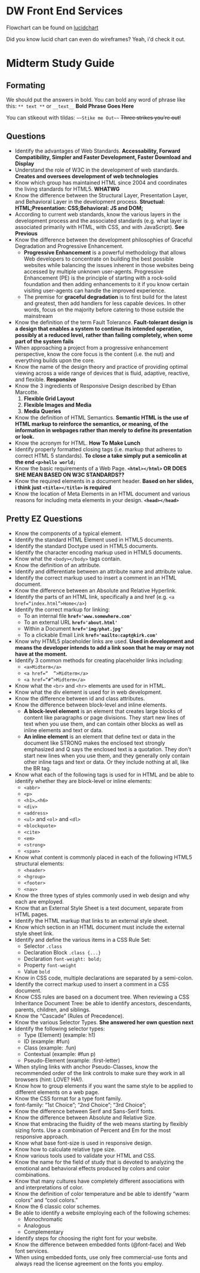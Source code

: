 DW Front End Services
==========

Flowchart can be found on [lucidchart](https://www.lucidchart.com)

Did you know lucid chart can even do wireframes? Yeah, i'd check it out. 

Midterm Study Guide
========

Formating
------

We should put the answers in bold. You can bold any word of phrase like this: `** text **` or `__text__`
**Bold Phrase Goes Here**

You can stikeout with tildas: `~~Stike me Out~~`
~~Three strikes you're out!~~

Questions
------

* Identify the advantages of Web Standards. **Accessability, Forward Compatibility, Simpler and Faster Development, Faster Download and Display**
* Understand the role of W3C in the development of web standards. **Creates and oversees development of web technologies**
* Know which group has maintained HTML since 2004 and coordinates the living standards for HTML5. **WHATWG**
* Know the difference between the Structural Layer, Presentation Layer, and Behavioral Layer in the development process. **Structual: HTML;Presentation: CSS;Behavioral: JS and DOM;**
* According to current web standards, know the various layers in the development process and the associated standards (e.g. what layer is associated primarily with HTML, with CSS, and with JavaScript). **See Previous**
* Know the difference between the development philosophies of Graceful Degradation and Progressive Enhancement.
  + **Progressive Enhancement** is a powerful methodology that allows Web developers to concentrate on building the best possible websites while balancing the issues inherent in those websites being accessed by multiple unknown user-agents. Progressive Enhancement (PE) is the principle of starting with a rock-solid foundation and then adding enhancements to it if you know certain visiting user-agents can handle the improved experience.
  - The premise for **graceful degradation** is to first build for the latest and greatest, then add handlers for less capable devices. In other words, focus on the majority before catering to those outside the mainstream
* Know the definition of the term Fault Tolerance. **Fault-tolerant design is a design that enables a system to continue its intended operation, possibly at a reduced level, rather than failing completely, when some part of the system fails**
* When approaching a project from a progressive enhancement perspective, know the core focus is the content (i.e. the nut) and everything builds upon the core.
* Know the name of the design theory and practice of providing optimal viewing across a wide range of devices that is fluid, adaptive, reactive, and flexible. **Responsive**
* Know the 3 ingredients of Responsive Design described by Ethan Marcotte. 
	1. **Flexible Grid Layout**
	2. **Flexible Images and Media**
	3. **Media Queries**
* Know the definition of HTML Semantics. **Semantic HTML is the use of HTML markup to reinforce the semantics, or meaning, of the information in webpages rather than merely to define its presentation or look.**
* Know the acronym for HTML. **How To Make Lunch**
* Identify properly formatted closing tags (i.e. markup that adheres to correct HTML 5 standards). **To close a take simply put a semicolin at the end `<p>hello world;`**
* Know the basic requirements of a Web Page. **`<html></html>` OR DOES SHE MEAN BASED ON W3C STANDARDS??**
* Know the required elements in a document header. **Based on her slides, i think just `<title></title>` is required**
* Know the location of Meta Elements in an HTML document and various reasons for including meta elements in your design. **`<head></head>`**

Pretty EZ Questions
------

* Know the components of a typical element.
* Identify the standard HTML Element used in HTML5 documents.
* Identify the standard Doctype used in HTML5 documents.
* Identify the character encoding markup used in HTML5 documents.
* Know what the `<body></body>` tags contain.
* Know the definition of an attribute.
* Identify and differentiate between an attribute name and attribute value.
* Identify the correct markup used to insert a comment in an HTML document.
* Know the difference between an Absolute and Relative Hyperlink.
* Identify the parts of an HTML link, specifically a and href (e.g. `<a href=“index.html”>Home</a>`)
* Identify the correct markup for linking:
  + To an internal file **`href='www.somewhere.com'`**
  + To an external URL **`href='about.html'`**
  + Within a Document **`href='img/phat.jpg'`**
  + To a clickable Email Link **`href='mailto:capt@kirk.com'`**
* Know why HTML5 placeholder links are used. **Used in development and means the developer intends to add a link soon that he may or may not have at the moment.**
* Identify 3 common methods for creating placeholder links including:
  + `<a>Midterm</a>`
  + `<a href=“  ”>Midterm</a>`
  + `<a href=“#”>Midterm</a>`
* Know what the `<br>` and `<hr>` elements are used for in HTML.
* Know what the div element is used for in web development.
* Know the difference between id and class attributes.
* Know the difference between block-level and inline elements. 
	+ **A block-level element** is an element that creates large blocks of content like paragraphs or page divisions. They start new lines of text when you use them, and can contain other blocks as well as inline elements and text or data.
	+ **An inline element** is an element that define text or data in the document like STRONG makes the enclosed text strongly emphasized and Q says the enclosed text is a quotation. They don't start new lines when you use them, and they generally only contain other inline tags and text or data. Or they include nothing at all, like the BR tag.
* Know what each of the following tags is used for in HTML and be able to identify whether they are block-level or inline elements:
  + `<abbr>`
  + `<p>`
  + `<h1>…<h6>`
  + `<div>`
  + `<address>`
  + `<ul>` and `<ol>` and `<dl>`
  + `<blockquote>`
  + `<cite>`
  + `<em>`
  + `<strong>`
  + `<span>`
* Know what content is commonly placed in each of the following HTML5 structural elements:
  + `<header>`
  + `<hgroup>`
  + `<footer>`
  + `<nav>`
* Know the three types of styles commonly used in web design and why each are employed.
* Know that an External Style Sheet is a text document, separate from HTML pages.
* Identify the HTML markup that links to an external style sheet.
* Know which section in an HTML document must include the external style sheet link.
* Identify and define the various items in a CSS Rule Set:
  + Selector `.class`
  + Declaration Block `.class {...}`
  + Declaration `font-weight: bold;`
  + Property `font-weight`
  + Value `bold`
* Know in CSS code, multiple declarations are separated by a semi-colon.
* Identify the correct markup used to insert a comment in a CSS document.
* Know CSS rules are based on a document tree.  When reviewing a CSS Inheritance Document Tree:  be able to identify ancestors, descendants, parents, children, and siblings.
* Know the “Cascade” (Rules of Precedence).
* Know the various Selector Types. **She answered her own question next**
* Identify the following selector types:
  + Type (Element)	(example:  h1)
  + ID	(example:  #fun)
  + Class	(example:  .fun)
  + Contextual	(example:  #fun p)
  + Pseudo-Element	(example:  :first-letter)
* When styling links with anchor Pseudo-Classes, know the recommended order of the link controls to make sure they work in all browsers (hint:  LOVE? HA!).
* Know how to group elements if you want the same style to be applied to different elements on a web page.
* Know the CSS format for a type font family.
* font-family: “1st Choice”; “2nd Choice”; “3rd Choice”;
* Know the difference between Serif and Sans-Serif fonts.
* Know the difference between Absolute and Relative Size.
* Know that embracing the fluidity of the web means starting by flexibly sizing fonts. Use a combination of Percent and Em for the most responsive approach.  
* Know what base font-size is used in responsive design.
* Know how to calculate relative type size.
* Know various tools used to validate your HTML and CSS.
* Know the name for the field of study that is devoted to analyzing the emotional and behavioral effects produced by colors and color combinations.
* Know that many cultures have completely different associations with and interpretations of color.
* Know the definition of color temperature and be able to identify “warm colors” and “cool colors.”
* Know the 6 classic color schemes.
* Be able to identify a website employing each of the following schemes:
  + Monochromatic
  + Analogous
  + Complementary
* Identify steps for choosing the right font for your website.
* Know the difference between embedded fonts (@font-face) and Web font services.
* When using embedded fonts, use only free commercial-use fonts and always read the license agreement on the fonts you employ.

